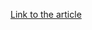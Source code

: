 [Link to the article](https://www.netskope.com/blog/new-bumblebee-loader-infection-chain-signals-possible-resurgence)
